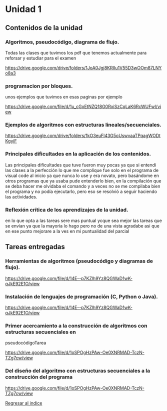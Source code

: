 # Unidad 1
## Contenidos de la unidad
### Algoritmos, pseudocódigo, diagrama de flujo.
Todas las clases que tuvimos los pdf que tenemos actualmente para reforsar  y estudiar para el examen

https://drive.google.com/drive/folders/1JoA0Jgj8KRIIu1V55D3wOOm87LNYo8a3

### programacion por bloques.

unos ejemplos que tuvimos en esas paginas por ejemplo

https://drive.google.com/file/d/1u_cGxEtNZQ18G0RxiSzCqLaK6RcWUFwI/view

### Ejemplos de algoritmos con estructuras lineales/secuenciales.


https://drive.google.com/drive/folders/1kO3euFl43G5oUswvaaTPqagWODtKgyiF

### Principales dificultades en la aplicación de los contenidos.

Las principales dificultades que tuve fueron muy pocas ya que si
entendí las clases a la perfección lo que me complique fue solo en el
programa de visual code al inicio ya que nunca lo use y era novato, pero
basándome en otros programas que ya usaba pude entenderlo bien, en
la compilación que se deba hacer me olvidaba el comando y a veces no
se me compilaba bien el programa y no podía ejecutarlo, pero eso se
resolvió a seguir haciendo las actividades.

### Reflexión crítica de los aprendizajes de la unidad.

en lo que opta a las tareas sere mas puntual ycque sea mejor las tareas que se envian ya que
la mayoria lo hago pero no de una vista agradabe asi que en ese 
punto mejorare a la ves en mi puntualidad del parcial

## Tareas entregadas
### Herramientas de algoritmos (pseudocódigo y diagramas de flujo).
https://drive.google.com/file/d/14E--p7KZlh9Yz8QGWaD1wK-qJkE92E1O/view 

### Instalación de lenguajes de programación (C, Python o Java).

https://drive.google.com/file/d/14E--p7KZlh9Yz8QGWaD1wK-qJkE92E1O/view 

###  Primer acercamiento a la construcción de algoritmos con estructuras secuenciales en
pseudocódigoTarea

https://drive.google.com/file/d/1oSPOgHzPAw-Oe0XNRMAD-TczN-TZg7cw/view

### Del diseño del algoritmo con estructuras secuenciales a la construcción del programa
https://drive.google.com/file/d/1oSPOgHzPAw-Oe0XNRMAD-TczN-TZg7cw/view 

[Regresar al indice](index.md)
